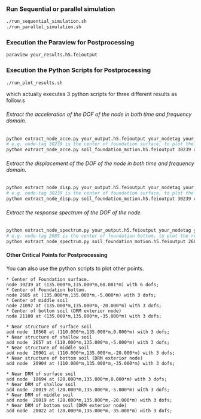 ### Run Sequential or parallel simulation
```bash
./run_sequential_simulation.sh
./run_parallel_simulation.sh 
```

### Execution the Paraview for Postprocessing
```bash
paraview your_results.h5.feioutput
```

### Execution the Python Scripts for Postprocessing
```bash
./run_plot_results.sh
```
which actually executes 3 python scripts for three different results as follow.s

###### Extract the acceleration of the DOF of the node in both time and frequency domain.
```bash
python extract_node_acce.py your_output.h5.feioutput your_nodetag your_dof
# e.g. node-tag 30239 is the center of foundation surface, to plot the acceleration series in x direction of node 30239 : 
python extract_node_acce.py soil_foundation_motion.h5.feioutput 30239 x
```

###### Extract the displacement of the DOF of the node in both time and frequency domain.
```bash
python extract_node_disp.py your_output.h5.feioutput your_nodetag your_dof
# e.g. node-tag 30239 is the center of foundation surface, to plot the displacement series in x direction of node 30239 : 
python extract_node_disp.py soil_foundation_motion.h5.feioutput 30239 x
```

###### Extract the response spectrum of the DOF of the node.
```bash
python extract_node_spectrum.py your_output.h5.feioutput your_nodetag your_dof
# e.g. node-tag 2685 is the center of foundation bottom, to plot the response spectrum in x direction of node 2685 : 
python extract_node_spectrum.py soil_foundation_motion.h5.feioutput 2685 x
```

#### Other Critical Points for Postprocessing
You can also use the python scripts to plot other points.

```
* Center of Foundation surface.
node 30239 at (135.000*m,135.000*m,60.001*m) with 6 dofs; 
* Center of Foundation bottom. 
node 2685 at (135.000*m,135.000*m,-5.000*m) with 3 dofs; 
* Center of middle soil 
node 21097 at (135.000*m,135.000*m,-20.000*m) with 3 dofs;  
* Center of bottom soil (DRM exterior node)
node 21100 at (135.000*m,135.000*m,-35.000*m) with 3 dofs; 
```

```
* Near structure of surface soil
add node  10568 at (110.000*m,135.000*m,0.000*m) with 3 dofs; 
* Near structure of shallow soil
add node  2657 at (110.000*m,135.000*m,-5.000*m) with 3 dofs; 
* Near structure of middle soil
add node  20901 at (110.000*m,135.000*m,-20.000*m) with 3 dofs; 
* Near structure of bottom soil (DRM exterior node)
add node  20904 at (110.000*m,135.000*m,-35.000*m) with 3 dofs; 
```

```
* Near DRM of surface soil
add node  10694 at (20.000*m,135.000*m,0.000*m) with 3 dofs; 
* Near DRM of shallow soil
add node  20019 at (20.000*m,135.000*m,-5.000*m) with 3 dofs; 
* Near DRM of middle soil
add node  20019 at (20.000*m,135.000*m,-20.000*m) with 3 dofs; 
* Near DRM of bottom soil (DRM exterior node)
add node  20022 at (20.000*m,135.000*m,-35.000*m) with 3 dofs; 
```








